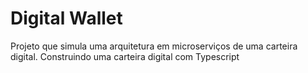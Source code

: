 # Digital Wallet

Projeto que simula uma arquitetura em microserviços de uma carteira digital.
Construindo uma carteira digital com Typescript
